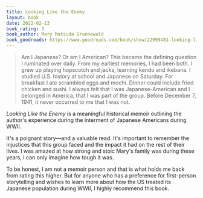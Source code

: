 ```yaml
---
title: Looking Like the Enemy
layout: book
date: 2022-02-13
book_rating: 3
book_author: Mary Matsuda Gruenewald
book_goodreads: https://www.goodreads.com/book/show/22999481-looking-like-the-enemy
---
```


> Am I Japanese? Or am I American? This became the defining question I ruminated over daily. From my earliest memories, I had been both. I grew up playing hopscotch and jacks, learning kendo and ikebana. I studied U.S. history at school and Japanese on Saturday. For breakfast I ate scrambled eggs and mochi. Dinner could include fried chicken and sushi. I always felt that I was Japanese-American and I belonged in America, that I was part of the group. Before December 7, 1941, it never occurred to me that I was not.

_Looking Like the Enemy_ is a meaningful historical memoir outlining the author's experience during the interment of Japanese Americans during WWII.

It's a poignant story—and a valuable read. It's important to remember the injustices that this group faced and the impact it had on the rest of their lives. I was amazed at how strong and stoic Mary's family was during these years, I can only imagine how tough it was.

To be honest, I am not a memoir person and that is what holds me back from rating this higher. But for anyone who has a preference for first-person storytelling and wishes to learn more about how the US treated its Japanese population during WWII, I highly recommend this book.